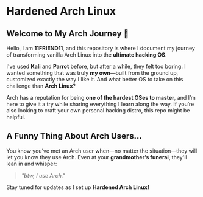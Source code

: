 # Hardened Arch Linux  

## Welcome to My Arch Journey 😤

Hello, I am **11FRIEND11**, and this repository is where I document my journey of transforming vanilla Arch Linux into the **ultimate hacking OS**.  

I've used **Kali** and **Parrot** before, but after a while, they felt too boring. I wanted something that was truly **my own**—built from the ground up, customized exactly the way I like it. And what better OS to take on this challenge than **Arch Linux**?  

Arch has a reputation for being **one of the hardest OSes to master**, and I’m here to give it a try while sharing everything I learn along the way. If you’re also looking to craft your own personal hacking distro, this repo might be helpful.  

## A Funny Thing About Arch Users...  
You know you’ve met an Arch user when—no matter the situation—they will let you know they use Arch. Even at your **grandmother’s funeral**, they'll lean in and whisper:  
> *"btw, I use Arch."*  

Stay tuned for updates as I set up **Hardened Arch Linux!**  
